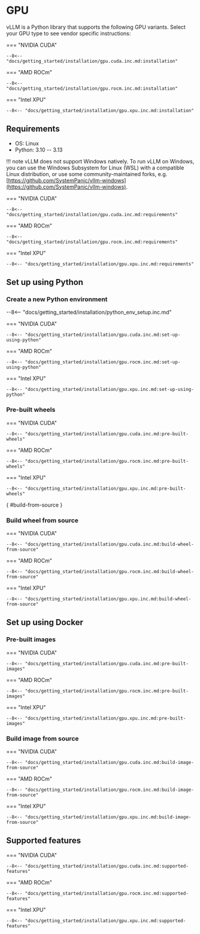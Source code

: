 # GPU

vLLM is a Python library that supports the following GPU variants. Select your GPU type to see vendor specific instructions:

=== "NVIDIA CUDA"

    --8<-- "docs/getting_started/installation/gpu.cuda.inc.md:installation"

=== "AMD ROCm"

    --8<-- "docs/getting_started/installation/gpu.rocm.inc.md:installation"

=== "Intel XPU"

    --8<-- "docs/getting_started/installation/gpu.xpu.inc.md:installation"

## Requirements

- OS: Linux
- Python: 3.10 -- 3.13

!!! note
    vLLM does not support Windows natively. To run vLLM on Windows, you can use the Windows Subsystem for Linux (WSL) with a compatible Linux distribution, or use some community-maintained forks, e.g. [https://github.com/SystemPanic/vllm-windows](https://github.com/SystemPanic/vllm-windows).

=== "NVIDIA CUDA"

    --8<-- "docs/getting_started/installation/gpu.cuda.inc.md:requirements"

=== "AMD ROCm"

    --8<-- "docs/getting_started/installation/gpu.rocm.inc.md:requirements"

=== "Intel XPU"

    --8<-- "docs/getting_started/installation/gpu.xpu.inc.md:requirements"

## Set up using Python

### Create a new Python environment

--8<-- "docs/getting_started/installation/python_env_setup.inc.md"

=== "NVIDIA CUDA"

    --8<-- "docs/getting_started/installation/gpu.cuda.inc.md:set-up-using-python"

=== "AMD ROCm"

    --8<-- "docs/getting_started/installation/gpu.rocm.inc.md:set-up-using-python"

=== "Intel XPU"

    --8<-- "docs/getting_started/installation/gpu.xpu.inc.md:set-up-using-python"

### Pre-built wheels

=== "NVIDIA CUDA"

    --8<-- "docs/getting_started/installation/gpu.cuda.inc.md:pre-built-wheels"

=== "AMD ROCm"

    --8<-- "docs/getting_started/installation/gpu.rocm.inc.md:pre-built-wheels"

=== "Intel XPU"

    --8<-- "docs/getting_started/installation/gpu.xpu.inc.md:pre-built-wheels"

[](){ #build-from-source }

### Build wheel from source

=== "NVIDIA CUDA"

    --8<-- "docs/getting_started/installation/gpu.cuda.inc.md:build-wheel-from-source"

=== "AMD ROCm"

    --8<-- "docs/getting_started/installation/gpu.rocm.inc.md:build-wheel-from-source"

=== "Intel XPU"

    --8<-- "docs/getting_started/installation/gpu.xpu.inc.md:build-wheel-from-source"

## Set up using Docker

### Pre-built images

=== "NVIDIA CUDA"

    --8<-- "docs/getting_started/installation/gpu.cuda.inc.md:pre-built-images"

=== "AMD ROCm"

    --8<-- "docs/getting_started/installation/gpu.rocm.inc.md:pre-built-images"

=== "Intel XPU"

    --8<-- "docs/getting_started/installation/gpu.xpu.inc.md:pre-built-images"

### Build image from source

=== "NVIDIA CUDA"

    --8<-- "docs/getting_started/installation/gpu.cuda.inc.md:build-image-from-source"

=== "AMD ROCm"

    --8<-- "docs/getting_started/installation/gpu.rocm.inc.md:build-image-from-source"

=== "Intel XPU"

    --8<-- "docs/getting_started/installation/gpu.xpu.inc.md:build-image-from-source"

## Supported features

=== "NVIDIA CUDA"

    --8<-- "docs/getting_started/installation/gpu.cuda.inc.md:supported-features"

=== "AMD ROCm"

    --8<-- "docs/getting_started/installation/gpu.rocm.inc.md:supported-features"

=== "Intel XPU"

    --8<-- "docs/getting_started/installation/gpu.xpu.inc.md:supported-features"
